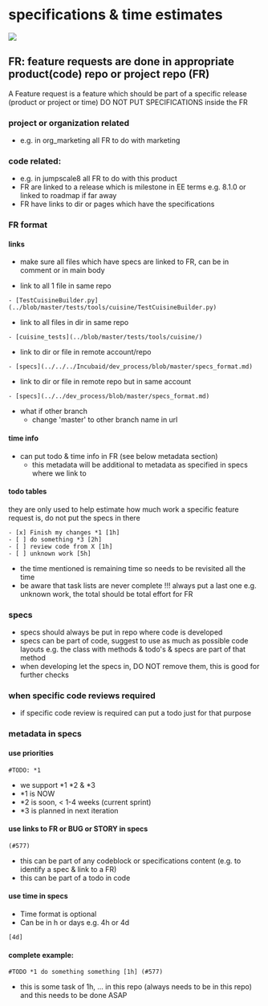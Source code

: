 # specifications & time estimates
![](https://images.unsplash.com/photo-1518775005910-7aa25aa9614a?ixlib=rb-0.3.5&s=475aa3f93a9acaa9d4c05af8d7a7014d&auto=format&fit=crop&w=1433&q=80)

## FR: feature requests are done in appropriate product(code) repo or project repo  (FR)

A Feature request is a feature which should be part of a specific release (product or project or time)
DO NOT PUT SPECIFICATIONS inside the FR

### project or organization related



- e.g. in org_marketing all FR to do with marketing

### code related:

- e.g. in jumpscale8 all FR to do with this product
- FR are linked to a release which is milestone in EE terms e.g. 8.1.0 or linked to roadmap if far away
- FR have links to dir or pages which have the specifications

### FR format

#### links

- make sure all files which have specs   are linked to FR, can be in comment or in main body

- link to all 1 file in same repo

```
- [TestCuisineBuilder.py](../blob/master/tests/tools/cuisine/TestCuisineBuilder.py)
```

- link to all files in dir in same repo

```
- [cuisine_tests](../blob/master/tests/tools/cuisine/)

```

- link to dir or file in remote account/repo

```
- [specs](../../../Incubaid/dev_process/blob/master/specs_format.md)
```

- link to dir or file in remote repo but in same account

```
- [specs](../../dev_process/blob/master/specs_format.md)
```

- what if other branch
   - change 'master' to other branch name in url

#### time info

- can put todo & time info in FR (see below metadata section)
   - this metadata will be additional to metadata as specified in specs where we link to
   
#### todo tables

they are only used to help estimate how much work a specific feature request is, do not put the specs in there

```
- [x] Finish my changes *1 [1h]
- [ ] do something *3 [2h]
- [ ] review code from X [1h]
- [ ] unknown work [5h]
```

- the time mentioned is remaining time so needs to be revisited all the time
- be aware that task lists are never complete !!! always put a last one e.g. unknown work, the total should be total effort for FR

### specs

- specs should always be put in repo where code is developed
- specs can be part of code, suggest to use as much as possible code layouts e.g. the class with methods & todo's & specs are part of that method
- when developing let the specs in, DO NOT remove them, this is good for further checks

### when specific code reviews required

- if specific code review is required can put a todo just for that purpose

### metadata in specs

#### use priorities

```
#TODO: *1 
```

- we support *1 *2 & *3
- *1 is NOW
- *2 is soon, < 1-4 weeks (current sprint)
- *3 is planned in next iteration

#### use links to FR or BUG or STORY in specs

```
(#577)
```

- this can be part of any codeblock or specifications content (e.g. to identify a spec & link to a FR)
- this can be part of a todo in code 

#### use time in specs

- Time format is optional
- Can be in h or days e.g. 4h or 4d 

```
[4d]
```

#### complete example:

```
#TODO *1 do something something [1h] (#577)
```
- this is some task of 1h, ... in this repo (always needs to be in this repo) and this needs to be done ASAP

